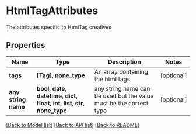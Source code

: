 # HtmlTagAttributes

The attributes specific to HtmlTag creatives

## Properties
Name | Type | Description | Notes
------------ | ------------- | ------------- | -------------
**tags** | [**[Tag], none_type**](Tag.md) | An array containing the html tags | [optional] 
**any string name** | **bool, date, datetime, dict, float, int, list, str, none_type** | any string name can be used but the value must be the correct type | [optional]

[[Back to Model list]](../README.md#documentation-for-models) [[Back to API list]](../README.md#documentation-for-api-endpoints) [[Back to README]](../README.md)


